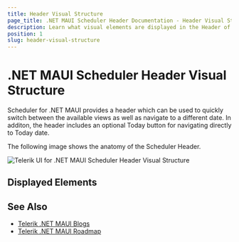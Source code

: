 ```yaml
---
title: Header Visual Structure
page_title: .NET MAUI Scheduler Header Documentation - Header Visual Structure
description: Learn what visual elements are displayed in the Header of the Telerik UI for .NET MAUI Scheduler , and see how these elements build the visual structure of header.
position: 1
slug: header-visual-structure
---
```


# .NET MAUI Scheduler Header Visual Structure

 Scheduler for .NET MAUI provides a header which can be used to quickly switch between the available views as well as navigate to a different date. In additon, the header includes an optional Today button for navigating directly to Today date.

The following image shows the anatomy of the Scheduler Header.

![Telerik UI for .NET MAUI Scheduler Header Visual Structure](images/)

## Displayed Elements





## See Also

- [Telerik .NET MAUI Blogs](https://www.telerik.com/blogs/mobile-net-maui)
- [Telerik .NET MAUI Roadmap](https://www.telerik.com/support/whats-new/maui-ui/roadmap)